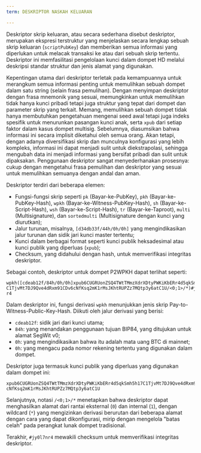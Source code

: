 ```yaml
---
term: DESKRIPTOR NASKAH KELUARAN

---
```

Deskriptor skrip keluaran, atau secara sederhana disebut deskriptor, merupakan ekspresi terstruktur yang menjelaskan secara lengkap sebuah skrip keluaran (`scriptPubKey`) dan memberikan semua informasi yang diperlukan untuk melacak transaksi ke atau dari sebuah skrip tertentu. Deskriptor ini memfasilitasi pengelolaan kunci dalam dompet HD melalui deskripsi standar struktur dan jenis alamat yang digunakan.

Kepentingan utama dari deskriptor terletak pada kemampuannya untuk merangkum semua informasi penting untuk memulihkan sebuah dompet dalam satu string (selain frasa pemulihan). Dengan menyimpan deskriptor dengan frasa mnemonik yang sesuai, memungkinkan untuk memulihkan tidak hanya kunci pribadi tetapi juga struktur yang tepat dari dompet dan parameter skrip yang terkait. Memang, memulihkan sebuah dompet tidak hanya membutuhkan pengetahuan mengenai seed awal tetapi juga indeks spesifik untuk menurunkan pasangan kunci anak, serta `xpub` dari setiap faktor dalam kasus dompet multisig. Sebelumnya, diasumsikan bahwa informasi ini secara implisit diketahui oleh semua orang. Akan tetapi, dengan adanya diversifikasi skrip dan munculnya konfigurasi yang lebih kompleks, informasi ini dapat menjadi sulit untuk diekstrapolasi, sehingga mengubah data ini menjadi informasi yang bersifat pribadi dan sulit untuk dipaksakan. Penggunaan deskriptor sangat menyederhanakan prosesnya: cukup dengan mengetahui frasa pemulihan dan deskriptor yang sesuai untuk memulihkan semuanya dengan andal dan aman.

Deskriptor terdiri dari beberapa elemen:


- Fungsi-fungsi skrip seperti `pk` (Bayar-ke-PubKey), `pkh` (Bayar-ke-PubKey-Hash), `wpkh` (Bayar-ke-Witness-PubKey-Hash), `sh` (Bayar-ke-Script-Hash), `wsh` (Bayar-ke-Script-Hash), `tr` (Bayar-ke-Taproot), `multi` (Multisignature), dan `sortedmulti` (Multisignature dengan kunci yang diurutkan);
- Jalur turunan, misalnya, `[d34db33f/44h/0h/0h]` yang mengindikasikan jalur turunan dan sidik jari kunci master tertentu;
- Kunci dalam berbagai format seperti kunci publik heksadesimal atau kunci publik yang diperluas (`xpub`);
- Checksum, yang didahului dengan hash, untuk memverifikasi integritas deskriptor.

Sebagai contoh, deskriptor untuk dompet P2WPKH dapat terlihat seperti:

```text
wpkh([cdeab12f/84h/0h/0h]xpub6CUGRUonZSQ4TWtTMmzXdrXDtyPWKiKbERr4d5qkSmh5h17
C1TjvMt7DJ9Qve4dRxm91CDv6cNfKsq2mK1rMsJKhtRUPZz7MQtp3y6atC1U/<0;1>/*)#jy0l7n
r4
```

Dalam deskriptor ini, fungsi derivasi `wpkh` menunjukkan jenis skrip Pay-to-Witness-Public-Key-Hash. Diikuti oleh jalur derivasi yang berisi:


- `cdeab12f`: sidik jari dari kunci utama;
- `84h`: yang menandakan penggunaan tujuan BIP84, yang ditujukan untuk alamat SegWit v0;
- `0h`: yang mengindikasikan bahwa itu adalah mata uang BTC di mainnet;
- `0h`: yang mengacu pada nomor rekening tertentu yang digunakan dalam dompet.

Deskriptor juga termasuk kunci publik yang diperluas yang digunakan dalam dompet ini:

```text
xpub6CUGRUonZSQ4TWtTMmzXdrXDtyPWKiKbERr4d5qkSmh5h17C1TjvMt7DJ9Qve4dRxm91CDv6
cNfKsq2mK1rMsJKhtRUPZz7MQtp3y6atC1U
```

Selanjutnya, notasi `/<0;1>/*` menetapkan bahwa deskriptor dapat menghasilkan alamat dari rantai eksternal (`0`) dan internal (`1`), dengan wildcard (`*`) yang mengizinkan derivasi berurutan dari beberapa alamat dengan cara yang dapat dikonfigurasi, mirip dengan mengelola "batas celah" pada perangkat lunak dompet tradisional.

Terakhir, `#jy0l7nr4` mewakili checksum untuk memverifikasi integritas deskriptor.
